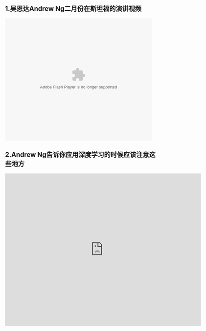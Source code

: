 ## 1.吴恩达Andrew Ng二月份在斯坦福的演讲视频
<embed src="https://imgcache.qq.com/tencentvideo_v1/playerv3/TPout.swf?max_age=86400&v=20161117&vid=f0386ekq9x4&auto=0" allowFullScreen="true" quality="high" width="480" height="400" align="middle" allowScriptAccess="always" type="application/x-shockwave-flash">

## 2.Andrew Ng告诉你应用深度学习的时候应该注意这些地方 
<iframe frameborder="0" width="640" height="498" src="https://v.qq.com/iframe/player.html?vid=n033315h0c9&tiny=0&auto=0" allowfullscreen></iframe>
